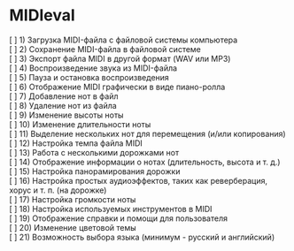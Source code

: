 # MIDIeval

[ ] 1) Загрузка MIDI-файла с файловой системы компьютера  
[ ] 2) Сохранение MIDI-файла в файловой системе  
[ ] 3) Экспорт файла MIDI в другой формат (WAV или MP3)  
[ ] 4) Воспроизведение звука из MIDI-файла  
[ ] 5) Пауза и остановка воспроизведения  
[ ] 6) Отображение MIDI графически в виде пиано-ролла  
[ ] 7) Добавление нот в файл  
[ ] 8) Удаление нот из файла  
[ ] 9) Изменение высоты ноты  
[ ] 10) Изменение длительности ноты  
[ ] 11) Выделение нескольких нот для перемещения (и/или копирования)  
[ ] 12) Настройка темпа файла MIDI  
[ ] 13) Работа с несколькими дорожками нот  
[ ] 14) Отображение информации о нотах (длительность, высота и т. д.)  
[ ] 15) Настройка панорамирования дорожки  
[ ] 16) Настройка простых аудиоэффектов, таких как реверберация, хорус и т. п. (на дорожке)  
[ ] 17) Настройка громкости ноты  
[ ] 18) Настройка используемых инструментов в MIDI  
[ ] 19) Отображение справки и помощи для пользователя  
[ ] 20) Изменение цветовой темы  
[ ] 21) Возможность выбора языка (минимум - русский и английский)  

